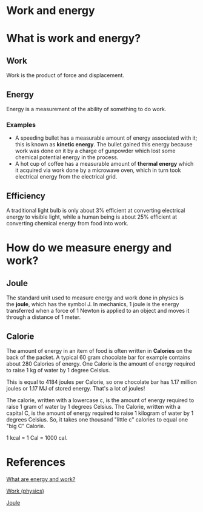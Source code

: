 # Work and energy

# What is work and energy?

## Work

Work is the product of force and displacement.

## Energy

Energy is a measurement of the ability of something to do work.

### Examples

- A speeding bullet has a measurable amount of energy associated with it; this is known as **kinetic energy**. The bullet gained this energy because work was done on it by a charge of gunpowder which lost some chemical potential energy in the process.
- A hot cup of coffee has a measurable amount of **thermal energy** which it acquired via work done by a microwave oven, which in turn took electrical energy from the electrical grid.

## Efficiency

A traditional light bulb is only about 3% efficient at converting electrical energy to visible light, while a human being is about 25% efficient at converting chemical energy from food into work.

# How do we measure energy and work?

## Joule

The standard unit used to measure energy and work done in physics is the **joule**, which has the symbol J. In mechanics, 1 joule is the energy transferred when a force of 1 Newton is applied to an object and moves it through a distance of 1 meter.

## **Calorie**

The amount of energy in an item of food is often written in **Calories** on the back of the packet. A typical 60 gram chocolate bar for example contains about 280 Calories of energy. One Calorie is the amount of energy required to raise 1 kg of water by 1 degree Celsius.

This is equal to 4184 joules per Calorie, so one chocolate bar has 1.17 million joules or 1.17 MJ of stored energy. That's a lot of joules!

The calorie, written with a lowercase c, is the amount of energy required to raise 1 gram of water by 1 degrees Celsius.
The Calorie, written with a capital C, is the amount of energy required to raise 1 kilogram of water by 1 degrees Celsius.
So, it takes one thousand "little c" calories to equal one "big C" Calorie.

1 kcal = 1 Cal = 1000 cal.

# References

[What are energy and work?](https://www.khanacademy.org/science/physics/work-and-energy/work-and-energy-tutorial/a/what-is-work)

[Work (physics)](https://en.wikipedia.org/wiki/Work_(physics))

[Joule](https://en.wikipedia.org/wiki/Joule)